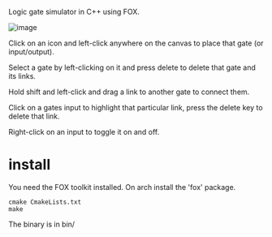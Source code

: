 Logic gate simulator in C++ using FOX.

![image](https://danieljon.es/media/foxlogicgates1.png)

Click on an icon and left-click anywhere on the canvas to place that gate (or input/output).

Select a gate by left-clicking on it and press delete to delete that gate and its links.

Hold shift and left-click and drag a link to another gate to connect them.

Click on a gates input to highlight that particular link, press the delete key to delete that link.

Right-click on an input to toggle it on and off.

# install
You need the FOX toolkit installed. On arch install the 'fox' package.
```
cmake CmakeLists.txt
make
```
The binary is in bin/
